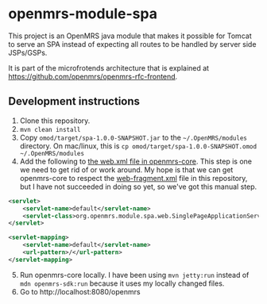 # openmrs-module-spa

This project is an OpenMRS java module that makes it possible for Tomcat to serve an SPA instead of expecting all routes
to be handled by server side JSPs/GSPs.

It is part of the microfrotends architecture that is explained at https://github.com/openmrs/openmrs-rfc-frontend.

## Development instructions
1. Clone this repository.
2. `mvn clean install`
3. Copy `omod/target/spa-1.0.0-SNAPSHOT.jar` to the `~/.OpenMRS/modules` directory. On mac/linux, this is `cp omod/target/spa-1.0.0-SNAPSHOT.omod ~/.OpenMRS/modules`
4. Add the following to [the web.xml file in openmrs-core](https://github.com/openmrs/openmrs-core/blob/master/webapp/src/main/webapp/WEB-INF/web.xml).
   This step is one we need to get rid of or work around. My hope is that we can get openmrs-core to respect the
   [web-fragment.xml](/omod/src/main/resources/META-INF/web-fragment.xml) file in this repository, but I have not succeeded
   in doing so yet, so we've got this manual step.
```xml
<servlet>
    <servlet-name>default</servlet-name>
    <servlet-class>org.openmrs.module.spa.web.SinglePageApplicationServlet</servlet-class>
</servlet>

<servlet-mapping>
    <servlet-name>default</servlet-name>
    <url-pattern>/</url-pattern>
</servlet-mapping>
```
5. Run openmrs-core locally. I have been using `mvn jetty:run` instead of `mdn openmrs-sdk:run` because it uses my locally
changed files.
6. Go to http://localhost:8080/openmrs